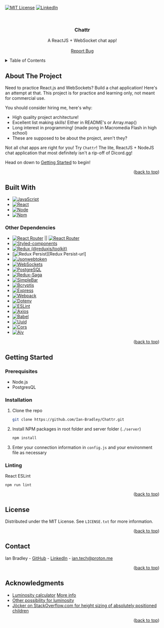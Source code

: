 <a name="readme-top"></a>


<!-- PROJECT SHIELD -->
<!-- [![Contributors][contributors-shield]][contributors-url]
[![Forks][forks-shield]][forks-url]
[![Stargazers][stars-shield]][stars-url]
[![Issues][issues-shield]][issues-url] -->
[![MIT License][license-shield]][license-url]
[![LinkedIn][linkedin-shield]][linkedin-url]


<br />


<!-- PROJECT LOGO -->
<div align="center">
  <a href="https://github.com/Ian-Bradley/Chattr">
    <!-- <img src="images/logo.png" alt="Logo" width="80" height="80"> -->
  </a>
  <h3 align="center">Chattr</h3>
  <p align="center">
    A ReactJS + WebSocket chat app!
    <!-- <br /> -->
    <!-- <a href=""><strong>Explore the docs »</strong></a> -->
    <br />
    <br />
    <!-- <a href="">View Demo</a> -->
    <!-- · -->
    <a href="https://github.com/Ian-Bradley/Chattr/issues">Report Bug</a>
    <!-- · -->
    <!-- <a href="https://github.com/Ian-Bradley/Chattr/issues">Request Feature</a> -->
  </p>
</div>


<!-- TABLE OF CONTENTS -->
<details>
  <summary>Table of Contents</summary>
  <ol>
    <li>
      <a href="#about-the-project">About The Project</a>
      <ul>
        <li><a href="#built-with">Built With</a></li>
      </ul>
    </li>
    <li>
      <a href="#getting-started">Getting Started</a>
      <ul>
        <li><a href="#prerequisites">Prerequisites</a></li>
        <li><a href="#installation">Installation</a></li>
      </ul>
    </li>
    <li><a href="#license">License</a></li>
    <li><a href="#contact">Contact</a></li>
    <li><a href="#acknowledgments">Acknowledgments</a></li>
  </ol>
</details>


<!-- ABOUT THE PROJECT -->
## About The Project

<!-- [![Product Name Screen Shot][product-screenshot]](https://example.com) -->

Need to practice React.js and WebSockets? Build a chat application! Here's an attempt at that. This project is for practice and learning only, not meant for commercial use.

You should consider hiring me, here's why:
* High quality project architecture!
* Excellent list making skills! Either in README's or Array.map()
* Long interest in programming! (made pong in Macromedia Flash in high school)
* These are supposed to be about the project, aren't they?

Not all chat apps are right for you! Try `Chattr`! The lite, ReactJS + NodeJS chat application that most definitely isn't a rip-off of Dicord.gg!


Head on down to <a href="#getting-started">Getting Started</a> to begin!


<p align="right">(<a href="#readme-top">back to top</a>)</p>



## Built With

* [![JavaScript][JavaScript.js]][JavaScript-url]
* [![React][React.js]][React-url]
* [![Node][Node.js]][Node-url]
* [![Npm][Npm.js]][Npm-url]

### Other Dependencies

* [![React Router][ReactRouter.i]][ReactRouter-url] || [![React Router][ReactRouter.i]][ReactRouter-url2]
* [![Styled-components][Styled-components.i]][Styled-components-url]
* [![Redux (@reduxjs/toolkit)][Redux.i]][Redux-url]
* [![Redux Persist][Redux-Persist.i]][Redux Persist-url]
* [![Jsonwebtoken][Jsonwebtoken.i]][Jsonwebtoken-url]
* [![WebSockets][WebSockets.i]][WebSockets-url]
* [![PostgreSQL][PostgreSQL.i]][PostgreSQL-url]
* [![Redux-Saga][Redux-Saga.i]][Redux-Saga-url]
* [![SimpleBar][SimpleBar.i]][SimpleBar-url]
* [![Bcryptjs][Bcryptjs.i]][Bcryptjs-url]
* [![Express][Express.i]][Express-url]
* [![Webpack][Webpack.i]][Webpack-url]
* [![Dotenv][Dotenv.i]][Dotenv-url]
* [![ESLint][ESLint.i]][ESLint-url]
* [![Axios][Axios.i]][Axios-url]
* [![Babel][Babel.i]][Babel-url]
* [![Uuid][Uuid.i]][Uuid-url]
* [![Cors][Cors.i]][Cors-url]
* [![Ajv][Ajv.i]][Ajv-url]


<p align="right">(<a href="#readme-top">back to top</a>)</p>



<!-- GETTING STARTED -->
## Getting Started


### Prerequisites

* Node.js
* PostgresQL

### Installation

1. Clone the repo
   ```sh
   git clone https://github.com/Ian-Bradley/Chattr.git
   ```
2. Install NPM packages in root folder and server folder (`./server`)
   ```sh
   npm install
   ```
3. Enter your connection information in `config.js` and your environment file as necessary

### Linting

React ESLint

```
npm run lint
```


<p align="right">(<a href="#readme-top">back to top</a>)</p>



<!-- LICENSE -->
## License

Distributed under the MIT License. See `LICENSE.txt` for more information.

<p align="right">(<a href="#readme-top">back to top</a>)</p>



<!-- CONTACT -->
## Contact

Ian Bradley - [GitHub](https://github.com/Ian-Bradley/) - [LinkedIn](https://linkedin.com/in/ian-bradley-418505159/) - ian.tech@proton.me


<p align="right">(<a href="#readme-top">back to top</a>)</p>



<!-- ACKNOWLEDGMENTS -->
## Acknowledgments

* [Luminosity calculator](https://react-icons.github.io/react-icons/search) [More info](https://en.wikipedia.org/wiki/Rec._709#Luma_coefficients)
* [Other possibility for luminosity](https://github.com/bgrins/TinyColor)
* [Jöcker on StackOverflow.com for height sizing of absolutely positioned children](https://stackoverflow.com/questions/13545947/position-absolute-and-parent-height/13546011#answer-63711983)




<p align="right">(<a href="#readme-top">back to top</a>)</p>

<!-- MARKDOWN LINKS & IMAGES -->
<!-- [contributors-shield]: https://img.shields.io/github/contributors/Ian-Bradley/Chattr?style=flat-square
[contributors-url]: https://github.com/Ian-Bradley/Chattr/graphs/contributors
[forks-shield]: https://img.shields.io/github/forks/Ian-Bradley/Chattr?style=flat-square
[forks-url]: https://github.com/Ian-Bradley/Chattr/network/members
[stars-shield]: https://img.shields.io/github/stars/Ian-Bradley/Chattr?style=flat-square
[stars-url]: https://github.com/Ian-Bradley/Chattr/stargazers
[issues-shield]: https://img.shields.io/github/issues/Ian-Bradley/Chattr?style=flat-square
[issues-url]: https://github.com/Ian-Bradley/Chattr/issues -->
[license-shield]: https://img.shields.io/github/license/Ian-Bradley/Chattr?style=flat-square
[license-url]: https://github.com/Ian-Bradley/Chattr/blob/master/LICENSE.txt
[linkedin-shield]: https://img.shields.io/badge/-LinkedIn-black?style=flat-square&logo=linkedin&colorB=555
[linkedin-url]: https://linkedin.com/in/ian-bradley-418505159/

<!-- [product-screenshot]: images/screenshot.png -->

[JavaScript.js]: https://img.shields.io/badge/Javascript-20232A?style=flat-square&logo=javascript&logoColor=F7DF1E
[JavaScript-url]: https://reactjs.org/
[React.js]: https://img.shields.io/badge/React-20232A?style=flat-square&logo=react&logoColor=61DAFB
[React-url]: https://reactjs.org/
[Node.js]: https://img.shields.io/badge/Node-20232A?style=flat-square&logo=node&logoColor=339933
[Node-url]: https://nodejs.org/
[Npm.js]: https://img.shields.io/badge/Npm-20232A?style=flat-square&logo=npm&logoColor=CB3837
[Npm-url]: https://nodejs.org/

[Ajv.i]: https://img.shields.io/badge/Ajv-20232A?style=flat-square&logo=ajv&logoColor=23C8D2
[Ajv-url]: https://ajv.js.org/
[Babel.i]: https://img.shields.io/badge/Babel-20232A?style=flat-square&logo=babel&logoColor=F9DC3E
[Babel-url]: https://babeljs.io/
[ESLint.i]: https://img.shields.io/badge/ESLint-20232A?style=flat-square&logo=eslint&logoColor=4B32C3
[ESLint-url]: https://eslint.org/
[Express.i]: https://img.shields.io/badge/Express-20232A?style=flat-square&logo=express&logoColor=000000
[Express-url]: https://expressjs.com/
[Jsonwebtoken.i]: https://img.shields.io/badge/JSONWebToken-20232A?style=flat-square&logo=jsonwebtoken&logoColor=000000
[Jsonwebtoken-url]: https://github.com/auth0/node-jsonwebtoken#readme
[PostgreSQL.i]: https://img.shields.io/badge/PostGreSQL-20232A?style=flat-square&logo=postgresql&logoColor=4169E1
[PostgreSQL-url]: https://github.com/brianc/node-postgres
[ReactRouter.i]: https://img.shields.io/badge/ReactRouter-20232A?style=flat-square&logo=reactrouter&logoColor=CA4245
[ReactRouter-url]: https://reactrouter.com/
[ReactRouter-url2]: https://github.com/remix-run/react-router#readme
[Redux.i]: https://img.shields.io/badge/Redux-20232A?style=flat-square&logo=redux&logoColor=764ABC
[Redux-url]: https://redux.js.org/
[Redux-Saga.i]: https://img.shields.io/badge/ReduxSaga-20232A?style=flat-square&logo=reduxsaga&logoColor=999999
[Redux-Saga-url]: https://redux-saga.js.org/
[Styled-components.i]: https://img.shields.io/badge/StyledComponents-20232A?style=flat-square&logo=styledcomponents&logoColor=DB7093
[Styled-components-url]: https://styled-components.com/
[Webpack.i]: https://img.shields.io/badge/Webpack-20232A?style=flat-square&logo=webpack&logoColor=8DD6F9
[Webpack-url]: https://webpack.js.org/
[WebSockets.i]: https://img.shields.io/badge/Socket.io-20232A?style=flat-square&logo=socketdotio&logoColor=010101
[WebSockets-url]: https://github.com/websockets/ws

[Axios.i]: https://img.shields.io/badge/Axos-20232A?style=flat-square
[Axios-url]: https://axios-http.com/
[Bcryptjs.i]: https://img.shields.io/badge/Bcryptjs-20232A?style=flat-square
[Bcryptjs-url]: https://github.com/dcodeIO/bcrypt.js#readme
[Cors.i]: https://img.shields.io/badge/Cors-20232A?style=flat-square
[Cors-url]: https://github.com/expressjs/cors#readme
[Dotenv.i]: https://img.shields.io/badge/Dotenv-20232A?style=flat-square
[Dotenv-url]: https://github.com/motdotla/dotenv#readme
[Redux-Persist.i]: https://img.shields.io/badge/ReduxPersist-20232A?style=flat-square
[Redux-Persist-url]: https://github.com/rt2zz/redux-persist#readme
[SimpleBar.i]: https://img.shields.io/badge/SimpleBar-20232A?style=flat-square
[SimpleBar-url]: https://github.com/Grsmto/simplebar
[Uuid.i]: https://img.shields.io/badge/Uuid-20232A?style=flat-square
[Uuid-url]: https://github.com/uuidjs/uuid#readme

